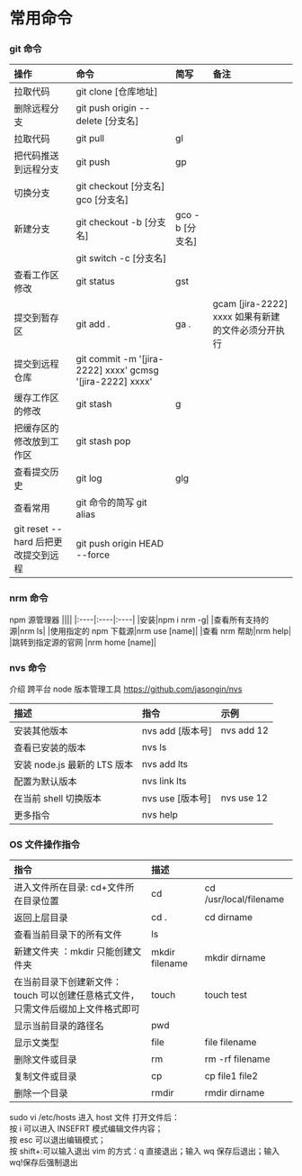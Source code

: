 # 常用命令

### git 命令

| 操作                                | 命令                                                      | 简写            | 备注                                               |
| :---------------------------------- | :-------------------------------------------------------- | :-------------- | :------------------------------------------------- |
| 拉取代码                            | git clone [仓库地址]                                      |
| 删除远程分支                        | git push origin --delete [分支名]                         |
| 拉取代码                            | git pull                                                  | gl              |
| 把代码推送到远程分支                | git push                                                  | gp              |
| 切换分支                            | git checkout [分支名] gco [分支名]                        |
| 新建分支                            | git checkout -b [分支名]                                  | gco -b [分支名] |
|                                     | git switch -c [分支名]                                    |
| 查看工作区修改                      | git status                                                | gst             |
| 提交到暂存区                        | git add .                                                 | ga .            | gcam [jira-2222] xxxx 如果有新建的文件必须分开执行 |
| 提交到远程仓库                      | git commit -m '[jira-2222] xxxx' gcmsg '[jira-2222] xxxx' |
| 缓存工作区的修改                    | git stash                                                 | g               |
| 把缓存区的修改放到工作区            | git stash pop                                             |
| 查看提交历史                        | git log                                                   | glg             |
| 查看常用                            | git 命令的简写 git alias                                  |
| git reset --hard 后把更改提交到远程 | git push origin HEAD --force                              |

### nrm 命令

npm 源管理器
||||
|:----|:----|:----|
|安装|npm i nrm -g|
|查看所有支持的源|nrm ls|
|使用指定的 npm 下载源|nrm use [name]|
|查看 nrm 帮助|nrm help|
|跳转到指定源的官网 |nrm home [name]|

### nvs 命令

介绍 跨平台 node 版本管理工具 https://github.com/jasongin/nvs

| 描述                         | 指令             | 示例       |
| :--------------------------- | :--------------- | :--------- |
| 安装其他版本                 | nvs add [版本号] | nvs add 12 |
| 查看已安装的版本             | nvs ls           |
| 安装 node.js 最新的 LTS 版本 | nvs add lts      |
| 配置为默认版本               | nvs link lts     |
| 在当前 shell 切换版本        | nvs use [版本号] | nvs use 12 |
| 更多指令                     | nvs help         |

### OS 文件操作指令

| 指令                                                                             | 描述           |                        |
| :------------------------------------------------------------------------------- | :------------- | :--------------------- |
| 进入文件所在目录: cd+文件所在目录位置                                            | cd             | cd /usr/local/filename |
| 返回上层目录                                                                     | cd .           | cd dirname             |
| 查看当前目录下的所有文件                                                         | ls             |
| 新建文件夹 ：mkdir 只能创建文件夹                                                | mkdir filename | mkdir dirname          |
| 在当前目录下创建新文件：touch 可以创建任意格式文件，只需文件后缀加上文件格式即可 | touch          | touch test             |
| 显示当前目录的路径名                                                             | pwd            |
| 显示文类型                                                                       | file           | file filename          |
| 删除文件或目录                                                                   | rm             | rm -rf filename        |
| 复制文件或目录                                                                   | cp             | cp file1 file2         |
| 删除一个目录                                                                     | rmdir          | rmdir dirname          |

sudo vi /etc/hosts 进入 host 文件
打开文件后：  
按 i 可以进入 INSEFRT 模式编辑文件内容；  
按 esc 可以退出编辑模式；  
按 shift+:可以输入退出 vim 的方式：q 直接退出；输入 wq 保存后退出；输入 wq!保存后强制退出
